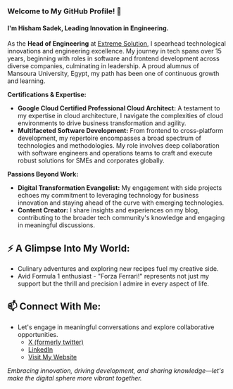 ### Welcome to My GitHub Profile! 👋

#### I'm Hisham Sadek, Leading Innovation in Engineering.

As the **Head of Engineering** at [Extreme Solution](https://extremesolution.com), I spearhead technological innovations and engineering excellence. My journey in tech spans over 15 years, beginning with roles in software and frontend development across diverse companies, culminating in leadership. A proud alumnus of Mansoura University, Egypt, my path has been one of continuous growth and learning.

**Certifications & Expertise:**
- **Google Cloud Certified Professional Cloud Architect:** A testament to my expertise in cloud architecture, I navigate the complexities of cloud environments to drive business transformation and agility.
- **Multifaceted Software Development:** From frontend to cross-platform development, my repertoire encompasses a broad spectrum of technologies and methodologies. My role involves deep collaboration with software engineers and operations teams to craft and execute robust solutions for SMEs and corporates globally.

**Passions Beyond Work:**
- **Digital Transformation Evangelist:** My engagement with side projects echoes my commitment to leveraging technology for business innovation and staying ahead of the curve with emerging technologies.
- **Content Creator:** I share insights and experiences on my blog, contributing to the broader tech community's knowledge and engaging in meaningful discussions.

## ⚡ A Glimpse Into My World:
- Culinary adventures and exploring new recipes fuel my creative side.
- Avid Formula 1 enthusiast - "Forza Ferrari!" represents not just my support but the thrill and precision I admire in every aspect of life.

## 📫 Connect With Me:
- Let's engage in meaningful conversations and explore collaborative opportunities.
  - [X (formerly twitter)](https://twitter.com/SadekHM)
  - [LinkedIn](https://eg.linkedin.com/in/sadekhm/)
  - [Visit My Website](https://hisham.dev)

*Embracing innovation, driving development, and sharing knowledge—let's make the digital sphere more vibrant together.*

<!--
**sadekhm/sadekhm** is a ✨ _special_ ✨ repository because its `README.md` (this file) appears on your GitHub profile.

Here are some ideas to get you started:

- 🔭 I’m currently working on ...
- 🌱 I’m currently learning ...
- 👯 I’m looking to collaborate on ...
- 🤔 I’m looking for help with ...
- 💬 Ask me about ...
- 📫 How to reach me: ...
- 😄 Pronouns: ...
- ⚡ Fun fact: ...
-->

